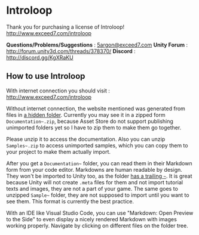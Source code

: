 ﻿# Introloop

Thank you for purchasing a license of Introloop!
http://www.exceed7.com/introloop

**Questions/Problems/Suggestions** : 5argon@exceed7.com
**Unity Forum** : http://forum.unity3d.com/threads/378370/
**Discord** : http://discord.gg/KgXRaKU

## How to use Introloop

With internet connection you should visit : http://www.exceed7.com/introloop

Without internet connection, the website mentioned was generated from files in [a hidden folder](./Documentation~/index.md). Currently you may see it in a zipped form `Documentation~.zip`, because Asset Store do not support publishing unimported folders yet so I have to zip them to make them go together.

Please unzip it to access the documentation. Also you can unzip `Samples~.zip` to access unimported samples, which you can copy them to your project to make them actually import.

After you get a `Documentation~` folder, you can read them in their Markdown form from your code editor. Markdowns are human readable by design. They won't be imported to Unity too, as the folder [has a trailing `~`](https://docs.unity3d.com/Manual/SpecialFolders.html). It is great because Unity will not create `.meta` files for them and not import tutorial texts and images, they are not a part of your game. The same goes to unzipped `Sample~` folder, they are not supposed to import until you want to see them. This format is currently the best practice.

With an IDE like Visual Studio Code, you can use "Markdown: Open Preview to the Side" to even display a nicely rendered Markdown with images working properly. Navigate by clicking on different files on the folder tree.